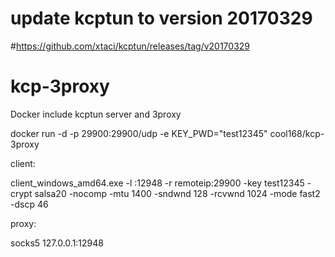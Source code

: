 # update kcptun to version 20170329
#https://github.com/xtaci/kcptun/releases/tag/v20170329
# kcp-3proxy
Docker include kcptun server and 3proxy


docker run -d -p 29900:29900/udp -e KEY_PWD="test12345" cool168/kcp-3proxy


client:

client_windows_amd64.exe -l :12948 -r remoteip:29900 -key test12345 -crypt salsa20 -nocomp -mtu 1400 -sndwnd 128 -rcvwnd 1024 -mode fast2 -dscp 46

proxy:

socks5 127.0.0.1:12948

